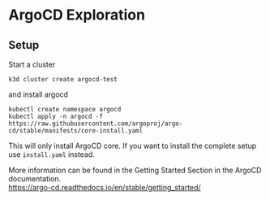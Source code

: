 # ArgoCD Exploration

## Setup 
Start a cluster 
```
k3d cluster create argocd-test
```
and install argocd 
```
kubectl create namespace argocd
kubectl apply -n argocd -f https://raw.githubusercontent.com/argoproj/argo-cd/stable/manifests/core-install.yaml
```
This will only install ArgoCD core. If you want to install the complete setup use `install.yaml` instead.  

More information can be found in the Getting Started Section in the ArgoCD documentation.  
https://argo-cd.readthedocs.io/en/stable/getting_started/
